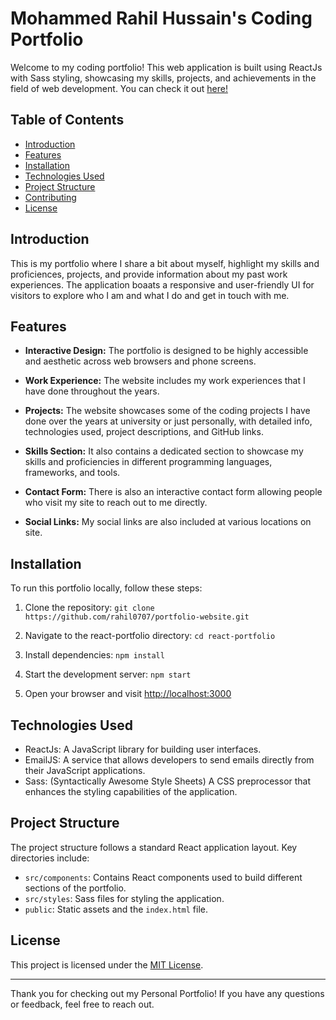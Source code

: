 # Mohammed Rahil Hussain's Coding Portfolio

Welcome to my coding portfolio! This web application is built using ReactJs with Sass styling, showcasing my skills, projects, and achievements in the field of web development. You can check it out [here!](https://rahilhussain-portfolio.vercel.app/)


## Table of Contents

- [Introduction](#introduction)
- [Features](#features)
- [Installation](#installation)
- [Technologies Used](#technologies-used)
- [Project Structure](#project-structure)
- [Contributing](#contributing)
- [License](#license)

## Introduction

This is my portfolio where I share a bit about myself, highlight my skills and proficiences, projects, and provide information about my past work experiences. The application boaats a responsive and user-friendly UI for visitors to explore who I am and what I do and get in touch with me.

## Features

- **Interactive Design:** The portfolio is designed to be highly accessible and aesthetic across web browsers and phone screens.

- **Work Experience:** The website includes my work experiences that I have done throughout the years.

- **Projects:** The website showcases some of the coding projects I have done over the years at university or just personally, with detailed info, technologies used, project descriptions, and GitHub links.

- **Skills Section:** It also contains a dedicated section to showcase my skills and proficiencies in different programming languages, frameworks, and tools.

- **Contact Form:** There is also an interactive contact form allowing people who visit my site to reach out to me directly.

- **Social Links:** My social links are also included at various locations on site.

## Installation

To run this portfolio locally, follow these steps:

1. Clone the repository: `git clone https://github.com/rahil0707/portfolio-website.git`

2. Navigate to the react-portfolio directory: `cd react-portfolio`

3. Install dependencies: `npm install`

4. Start the development server: `npm start`

5. Open your browser and visit [http://localhost:3000](http://localhost:3000)

## Technologies Used

- ReactJs: A JavaScript library for building user interfaces.
- EmailJS: A service that allows developers to send emails directly from their JavaScript applications.
- Sass: (Syntactically Awesome Style Sheets) A CSS preprocessor that enhances the styling capabilities of the application.

## Project Structure

The project structure follows a standard React application layout. Key directories include:

- `src/components`: Contains React components used to build different sections of the portfolio.
- `src/styles`: Sass files for styling the application.
- `public`: Static assets and the `index.html` file.

## License

This project is licensed under the [MIT License](LICENSE).

---

Thank you for checking out my Personal Portfolio! If you have any questions or feedback, feel free to reach out.
